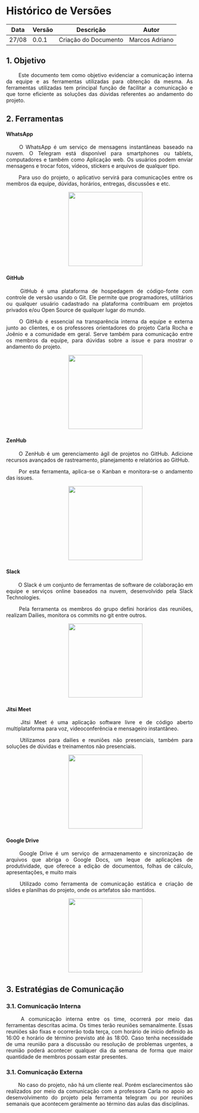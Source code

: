 # Histórico de Versões

Data|Versão|Descrição|Autor
-|-|-|-
27/08|0.0.1|Criação do Documento| Marcos Adriano|

## 1. <a name="1_1">Objetivo</a>

 <p align = "justify"> &emsp;&emsp; Este documento tem como objetivo evidenciar a comunicação interna da equipe e as ferramentas utilizadas para obtenção da mesma. As ferramentas utilizadas tem principal função de facilitar a comunicação e que torne eficiente as soluções das dúvidas referentes ao andamento do projeto.


## 2. <a name="1_1">Ferramentas</a>

#### WhatsApp

<p align = "justify"> &emsp;&emsp; O WhatsApp é um serviço de mensagens instantâneas baseado na nuvem. O Telegram está disponível para smartphones ou tablets, computadores e também como Aplicação web. Os usuários podem enviar mensagens e trocar fotos, vídeos, stickers e arquivos de qualquer tipo.
<p align = "justify"> &emsp;&emsp; Para uso do projeto, o aplicativo servirá para comunicações entre os membros da equipe, dúvidas, horários, entregas, discussões e etc. </p>


<p align = "center"> &emsp;&emsp; <img src="https://image.flaticon.com/icons/svg/733/733585.svg" width="200" height="200"/> </p>

#### GitHub

<p align = "justify"> &emsp;&emsp; GitHub é uma plataforma de hospedagem de código-fonte com controle de versão usando o Git. Ele permite que programadores, utilitários ou qualquer usuário cadastrado na plataforma contribuam em projetos privados e/ou Open Source de qualquer lugar do mundo.

<p align = "justify"> &emsp;&emsp; O GitHub é essencial na transparência interna da equipe e externa junto ao clientes, e os professores orientadores do projeto Carla Rocha e Joênio e a comunidade em geral. Serve também para comunicação entre os membros da equipe, para dúvidas sobre a issue e para mostrar o andamento do projeto.

<p align = "center"> &emsp;&emsp; <img src="https://image.flaticon.com/icons/svg/25/25231.svg" width="200" height="200"/> </p>  

#### ZenHub

<p align = "justify"> &emsp;&emsp; O ZenHub é um gerenciamento ágil de projetos no GitHub. Adicione recursos avançados de rastreamento, planejamento e relatórios ao GitHub.

<p align = "justify"> &emsp;&emsp; Por esta ferramenta, aplica-se o Kanban e monitora-se o andamento das issues.

<p align = "center"> &emsp;&emsp; <img src="https://cdn.slant.co/c8016551-95d3-447c-9ab4-30dcaf6e51d2/-/format/jpeg/-/progressive/yes/-/preview/480x480/" width="200" height="200"/> </p>  

#### Slack

<p align = "justify"> &emsp;&emsp; O Slack é um conjunto de ferramentas de software de colaboração em equipe e serviços online baseados na nuvem, desenvolvido pela Slack Technologies.

<p align = "justify"> &emsp;&emsp; Pela ferramenta os membros do grupo defini horários das reuniões, realizam Dailies, monitora os commits no git entre outros.

<p align = "center"> &emsp;&emsp; <img src="https://user-images.githubusercontent.com/819186/51553744-4130b580-1e7c-11e9-889e-486937b69475.png" width="200" height="200"/> </p> 


#### Jitsi Meet

<p align = "justify"> &emsp;&emsp; Jitsi Meet é uma aplicação software livre e de código aberto multiplataforma para voz, videoconferência e mensageiro instantâneo.

<p align = "justify"> &emsp;&emsp; Utilizamos para dailies e reuniões não presenciais, também para soluções de dúvidas e treinamentos não presenciais.

<p align = "center"> &emsp;&emsp; <img src="https://upload.wikimedia.org/wikipedia/commons/thumb/5/5d/Logo_Jitsi.svg/1200px-Logo_Jitsi.svg.png" width="200" height="200"/> </p>  

#### Google Drive

<p align = "justify"> &emsp;&emsp; Google Drive é um serviço de armazenamento e sincronização de arquivos que abriga o Google Docs, um leque de aplicações de produtividade, que oferece a edição de documentos, folhas de cálculo, apresentações, e muito mais

<p align = "justify"> &emsp;&emsp; Utilizado como ferramenta de comunicação estática e criação de slides e planilhas do projeto, onde os artefatos são mantidos.

<p align = "center"> &emsp;&emsp; <img src="https://upload.wikimedia.org/wikipedia/commons/thumb/d/da/Google_Drive_logo.png/250px-Google_Drive_logo.png" width="200" height="200"/> </p>

## 3. <a name="1_1">Estratégias de Comunicação</a>

### 3.1. <a name="1_1">Comunicação Interna</a>

<p align = "justify"> &emsp;&emsp; A comunicação interna entre os time, ocorrerá por meio das ferramentas descritas acima. Os times terão reuniões semanalmente. Essas reuniões são fixas e ocorrerão toda terça, com horário de início definido às 16:00 e horário de término previsto até às 18:00. Caso tenha necessidade de uma reunião para a discussão ou resolução de problemas urgentes, a reunião poderá acontecer qualquer dia da semana de forma que maior quantidade de membros possam estar presentes.

### 3.1. <a name="1_1">Comunicação Externa</a>

<p align = "justify"> &emsp;&emsp; No caso do projeto, não há um cliente real. Porém esclarecimentos são realizados por meio da comunicação com a professora Carla no apoio ao desenvolvimento do projeto pela ferramenta telegram ou por reuniões semanais que acontecem geralmente ao término das aulas das disciplinas.
